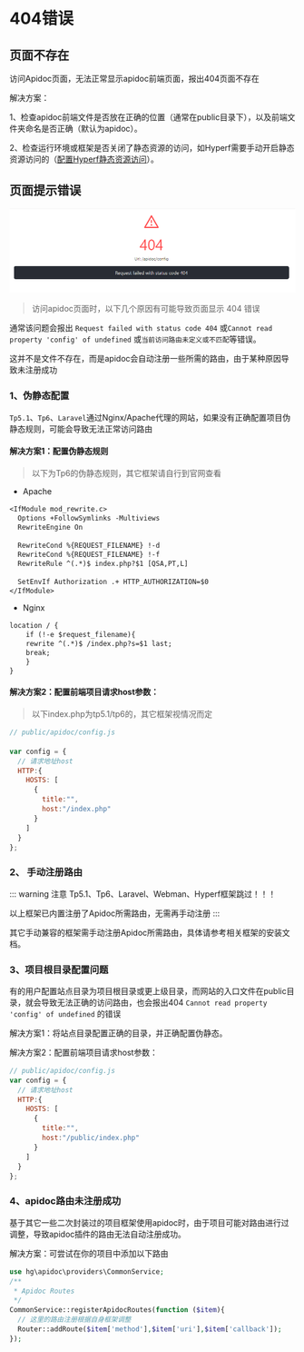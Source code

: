 # 404错误


## 页面不存在

访问Apidoc页面，无法正常显示apidoc前端页面，报出404页面不存在

解决方案：

1、检查apidoc前端文件是否放在正确的位置（通常在public目录下），以及前端文件夹命名是否正确（默认为apidoc）。

2、检查运行环境或框架是否关闭了静态资源的访问，如Hyperf需要手动开启静态资源访问的（[配置Hyperf静态资源访问](/help/courses/hyperf-install.html#_3、配置hyperf静态资源访问)）。



## 页面提示错误

![error-400](/images/error-400.png)

> 访问apidoc页面时，以下几个原因有可能导致页面显示 404 错误

通常该问题会报出 `Request failed with status code 404` 或`Cannot read property 'config' of undefined` 或`当前访问路由未定义或不匹配`等错误。

这并不是文件不存在，而是apidoc会自动注册一些所需的路由，由于某种原因导致未注册成功


### 1、伪静态配置 

`Tp5.1`、`Tp6`、`Laravel`通过Nginx/Apache代理的网站，如果没有正确配置项目伪静态规则，可能会导致无法正常访问路由

#### 解决方案1：配置伪静态规则

> 以下为Tp6的伪静态规则，其它框架请自行到官网查看

- Apache
```
<IfModule mod_rewrite.c>
  Options +FollowSymlinks -Multiviews
  RewriteEngine On

  RewriteCond %{REQUEST_FILENAME} !-d
  RewriteCond %{REQUEST_FILENAME} !-f
  RewriteRule ^(.*)$ index.php?$1 [QSA,PT,L]

  SetEnvIf Authorization .+ HTTP_AUTHORIZATION=$0
</IfModule>
```

- Nginx
```
location / {
    if (!-e $request_filename){
    rewrite ^(.*)$ /index.php?s=$1 last; 
    break;
    }
}
```

#### 解决方案2：配置前端项目请求host参数：

> 以下index.php为tp5.1/tp6的，其它框架视情况而定 

```js
// public/apidoc/config.js

var config = {
  // 请求地址host
  HTTP:{
    HOSTS: [
      {
        title:"",
        host:"/index.php"
      }
    ]
  }
};
```


### 2、 手动注册路由

::: warning 注意
Tp5.1、Tp6、Laravel、Webman、Hyperf框架跳过！！！

以上框架已内置注册了Apidoc所需路由，无需再手动注册
:::

其它手动兼容的框架需手动注册Apidoc所需路由，具体请参考相关框架的安装文档。

### 3、项目根目录配置问题

有的用户配置站点目录为项目根目录或更上级目录，而网站的入口文件在public目录，就会导致无法正确的访问路由，也会报出404 `Cannot read property 'config' of undefined` 的错误

解决方案1：将站点目录配置正确的目录，并正确配置伪静态。

解决方案2：配置前端项目请求host参数：
```js
// public/apidoc/config.js
var config = {
  // 请求地址host
  HTTP:{
    HOSTS: [
      {
        title:"",
        host:"/public/index.php"
      }
    ]
  }
};
```


### 4、apidoc路由未注册成功

基于其它一些二次封装过的项目框架使用apidoc时，由于项目可能对路由进行过调整，导致apidoc插件的路由无法自动注册成功。

解决方案：可尝试在你的项目中添加以下路由

```php
use hg\apidoc\providers\CommonService;
/**
 * Apidoc Routes
 */
CommonService::registerApidocRoutes(function ($item){
  // 这里的路由注册根据自身框架调整
  Router::addRoute($item['method'],$item['uri'],$item['callback']);
});
```

